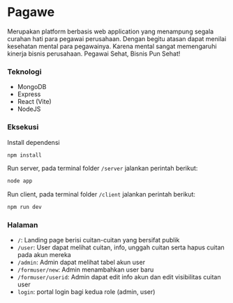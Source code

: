 # Pagawe

Merupakan platform berbasis web application yang menampung segala
curahan hati para pegawai perusahaan. Dengan begitu atasan
dapat menilai kesehatan mental para pegawainya. Karena mental sangat
memengaruhi kinerja bisnis perusahaan. Pegawai Sehat, Bisnis Pun Sehat!

### Teknologi

- MongoDB
- Express
- React (Vite)
- NodeJS

### Eksekusi

Install dependensi

```bash
npm install
```

Run server, pada terminal folder `/server` jalankan perintah berikut:

```bash
node app
```

Run client, pada terminal folder `/client` jalankan perintah berikut:

```bash
npm run dev
```

### Halaman

- `/`: Landing page berisi cuitan-cuitan yang bersifat publik
- `/user`: User dapat melihat cuitan, info, unggah cuitan serta hapus cuitan pada akun mereka
- `/admin`: Admin dapat melihat tabel akun user
- `/formuser/new`: Admin menambahkan user baru
- `/formuser/userid`: Admin dapat edit info akun dan edit visibilitas cuitan user
- `login`: portal login bagi kedua role (admin, user)
